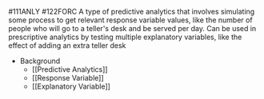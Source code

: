 #111ANLY #122FORC 
A type of predictive analytics that involves simulating some process to get relevant response variable values, like the number of people who will go to a teller's desk and be served per day. Can be used in prescriptive analytics by testing multiple explanatory variables, like the effect of adding an extra teller desk

- Background
	- [[Predictive Analytics]]
	- [[Response Variable]]
	- [[Explanatory Variable]]